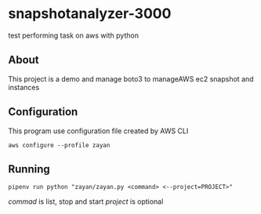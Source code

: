 # snapshotanalyzer-3000

test performing task on aws with python

## About

This project is a demo and manage boto3 to manageAWS ec2 snapshot and instances

## Configuration

This program use configuration file created by AWS CLI

`aws configure --profile zayan`

## Running

`pipenv run python "zayan/zayan.py <command> <--project=PROJECT>"`

*commad* is list, stop and start
*project* is optional

